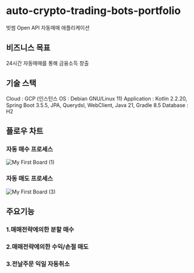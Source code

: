 # auto-crypto-trading-bots-portfolio
빗썸 Open API 자동매매 애플리케이션

## 비즈니스 목표
24시간 자동매매를 통해 금융소득 창출

## 기술 스택
Cloud : GCP (인스턴스 OS : Debian GNU/Linux 11) 
Application : Kotlin 2.2.20, Spring Boot 3.5.5, JPA, Querydsl, WebClient, Java 21, Gradle 8.5
Database : H2

## 플로우 차트

### 자동 매수 프로세스
![My First Board (1)](https://github.com/user-attachments/assets/7a13487a-8061-4623-afa7-88f953894bd4)


### 자동 매도 프로세스
![My First Board (3)](https://github.com/user-attachments/assets/317588ff-182a-4d00-b9b7-b0ea6eda615a)




## 주요기능
### 1.매매전략에의한 분할 매수
### 2.매매전략에의한 수익/손절 매도
### 3.전날주문 익일 자동취소
